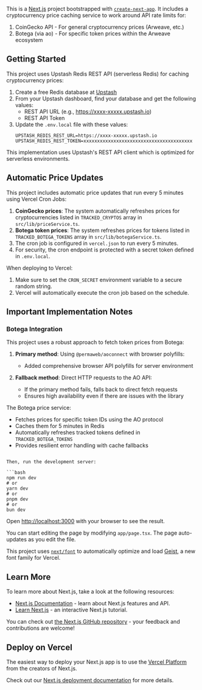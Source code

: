 This is a [Next.js](https://nextjs.org) project bootstrapped with [`create-next-app`](https://nextjs.org/docs/app/api-reference/cli/create-next-app). It includes a cryptocurrency price caching service to work around API rate limits for:

1. CoinGecko API - For general cryptocurrency prices (Arweave, etc.)
2. Botega (via ao) - For specific token prices within the Arweave ecosystem

## Getting Started

This project uses Upstash Redis REST API (serverless Redis) for caching cryptocurrency prices:

1. Create a free Redis database at [Upstash](https://upstash.com/)
2. From your Upstash dashboard, find your database and get the following values:
   - REST API URL (e.g., https://xxxx-xxxxx.upstash.io)
   - REST API Token
3. Update the `.env.local` file with these values:
   ```
   UPSTASH_REDIS_REST_URL=https://xxxx-xxxxx.upstash.io
   UPSTASH_REDIS_REST_TOKEN=xxxxxxxxxxxxxxxxxxxxxxxxxxxxxxxxxxxxxxxx
   ```

This implementation uses Upstash's REST API client which is optimized for serverless environments.

## Automatic Price Updates

This project includes automatic price updates that run every 5 minutes using Vercel Cron Jobs:

1. **CoinGecko prices**: The system automatically refreshes prices for cryptocurrencies listed in `TRACKED_CRYPTOS` array in `src/lib/priceService.ts`.
2. **Botega token prices**: The system refreshes prices for tokens listed in `TRACKED_BOTEGA_TOKENS` array in `src/lib/botegaService.ts`.
3. The cron job is configured in `vercel.json` to run every 5 minutes.
4. For security, the cron endpoint is protected with a secret token defined in `.env.local`.

When deploying to Vercel:

1. Make sure to set the `CRON_SECRET` environment variable to a secure random string.
2. Vercel will automatically execute the cron job based on the schedule.

## Important Implementation Notes

### Botega Integration

This project uses a robust approach to fetch token prices from Botega:

1. **Primary method**: Using `@permaweb/aoconnect` with browser polyfills:

   - Added comprehensive browser API polyfills for server environment

2. **Fallback method**: Direct HTTP requests to the AO API:
   - If the primary method fails, falls back to direct fetch requests
   - Ensures high availability even if there are issues with the library

The Botega price service:

- Fetches prices for specific token IDs using the AO protocol
- Caches them for 5 minutes in Redis
- Automatically refreshes tracked tokens defined in `TRACKED_BOTEGA_TOKENS`
- Provides resilient error handling with cache fallbacks

````

Then, run the development server:

```bash
npm run dev
# or
yarn dev
# or
pnpm dev
# or
bun dev
````

Open [http://localhost:3000](http://localhost:3000) with your browser to see the result.

You can start editing the page by modifying `app/page.tsx`. The page auto-updates as you edit the file.

This project uses [`next/font`](https://nextjs.org/docs/app/building-your-application/optimizing/fonts) to automatically optimize and load [Geist](https://vercel.com/font), a new font family for Vercel.

## Learn More

To learn more about Next.js, take a look at the following resources:

- [Next.js Documentation](https://nextjs.org/docs) - learn about Next.js features and API.
- [Learn Next.js](https://nextjs.org/learn) - an interactive Next.js tutorial.

You can check out [the Next.js GitHub repository](https://github.com/vercel/next.js) - your feedback and contributions are welcome!

## Deploy on Vercel

The easiest way to deploy your Next.js app is to use the [Vercel Platform](https://vercel.com/new?utm_medium=default-template&filter=next.js&utm_source=create-next-app&utm_campaign=create-next-app-readme) from the creators of Next.js.

Check out our [Next.js deployment documentation](https://nextjs.org/docs/app/building-your-application/deploying) for more details.
